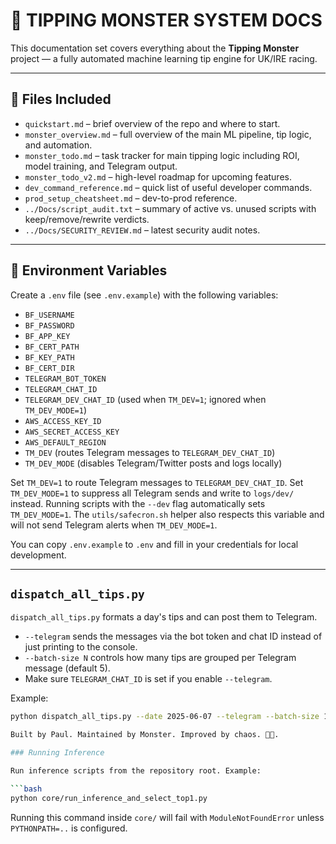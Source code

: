 # 🧠 TIPPING MONSTER SYSTEM DOCS

This documentation set covers everything about the **Tipping Monster** project — a fully automated machine learning tip engine for UK/IRE racing.

---

## 📄 Files Included

- `quickstart.md` – brief overview of the repo and where to start.
- `monster_overview.md` – full overview of the main ML pipeline, tip logic, and automation.
- `monster_todo.md` – task tracker for main tipping logic including ROI, model training, and Telegram output.
- `monster_todo_v2.md` – high-level roadmap for upcoming features.
- `dev_command_reference.md` – quick list of useful developer commands.
- `prod_setup_cheatsheet.md` – dev-to-prod reference.
 - `../Docs/script_audit.txt` – summary of active vs. unused scripts with keep/remove/rewrite verdicts.
 - `../Docs/SECURITY_REVIEW.md` – latest security audit notes.

---

## 🔑 Environment Variables

Create a `.env` file (see `.env.example`) with the following variables:

- `BF_USERNAME`
- `BF_PASSWORD`
- `BF_APP_KEY`
- `BF_CERT_PATH`
- `BF_KEY_PATH`
- `BF_CERT_DIR`
- `TELEGRAM_BOT_TOKEN`
- `TELEGRAM_CHAT_ID`
- `TELEGRAM_DEV_CHAT_ID` (used when `TM_DEV=1`; ignored when `TM_DEV_MODE=1`)
- `AWS_ACCESS_KEY_ID`
- `AWS_SECRET_ACCESS_KEY`
- `AWS_DEFAULT_REGION`
- `TM_DEV` (routes Telegram messages to `TELEGRAM_DEV_CHAT_ID`)
- `TM_DEV_MODE` (disables Telegram/Twitter posts and logs locally)

Set `TM_DEV=1` to route Telegram messages to `TELEGRAM_DEV_CHAT_ID`.
Set `TM_DEV_MODE=1` to suppress all Telegram sends and write to `logs/dev/` instead.
Running scripts with the `--dev` flag automatically sets `TM_DEV_MODE=1`.
The `utils/safecron.sh` helper also respects this variable and will not send
Telegram alerts when `TM_DEV_MODE=1`.

You can copy `.env.example` to `.env` and fill in your credentials for local development.

---

## `dispatch_all_tips.py`

`dispatch_all_tips.py` formats a day's tips and can post them to Telegram.

- `--telegram` sends the messages via the bot token and chat ID instead of just printing to the console.
- `--batch-size N` controls how many tips are grouped per Telegram message (default 5).
- Make sure `TELEGRAM_CHAT_ID` is set if you enable `--telegram`.

Example:

```bash
python dispatch_all_tips.py --date 2025-06-07 --telegram --batch-size 10

Built by Paul. Maintained by Monster. Improved by chaos. 🧠🐎.

### Running Inference

Run inference scripts from the repository root. Example:

```bash
python core/run_inference_and_select_top1.py
```
Running this command inside `core/` will fail with `ModuleNotFoundError` unless `PYTHONPATH=..` is configured.

